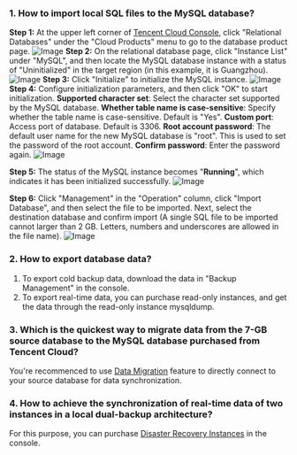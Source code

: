 ### 1. How to import local SQL files to the MySQL database?

**Step 1:** At the upper left corner of [Tencent Cloud Console](https://console.cloud.tencent.com/), click "Relational Databases" under the "Cloud Products" menu to go to the database product page.
![Image](http://tss.sng.com/ticket/upload/downloadFile?filename=5982c66ca5c5d.png)
**Step 2:** On the relational database page, click "Instance List" under "MySQL", and then locate the MySQL database instance with a status of "Uninitialized" in the target region (in this example, it is Guangzhou). 
![Image](http://tss.sng.com/ticket/upload/downloadFile?filename=5982c6b80c190.png)
**Step 3:** Click "Initialize" to initialize the MySQL instance.
![Image](http://tss.sng.com/ticket/upload/downloadFile?filename=5982c6cc0cf33.png)
**Step 4:** Configure initialization parameters, and then click "OK" to start initialization.
**Supported character set**: Select the character set supported by the MySQL database.
**Whether table name is case-sensitive**: Specify whether the table name is case-sensitive. Default is "Yes".
**Custom port**: Access port of database. Default is 3306.
**Root account password**: The default user name for the new MySQL database is "root". This is used to set the password of the root account.
**Confirm password**: Enter the password again.
![Image](http://tss.sng.com/ticket/upload/downloadFile?filename=5982c70136d95.png)

**Step 5:** The status of the MySQL instance becomes "**Running**", which indicates it has been initialized successfully.
![Image](http://tss.sng.com/ticket/upload/downloadFile?filename=5982c71f8a223.png)

**Step 6:** Click "Management" in the "Operation" column, click "Import Database", and then select the file to be imported. Next, select the destination database and confirm import (A single SQL file to be imported cannot larger than 2 GB. Letters, numbers and underscores are allowed in the file name).
![Image](http://tss.sng.com/ticket/upload/downloadFile?filename=5982d52b2cb47.png)

### 2. How to export database data?
1. To export cold backup data, download the data in "Backup Management" in the console.
2. To export real-time data, you can purchase read-only instances, and get the data through the read-only instance mysqldump.

### 3. Which is the quickest way to migrate data from the 7-GB source database to the MySQL database purchased from Tencent Cloud?
You're recommenced to use [Data Migration](https://cloud.tencent.com/document/product/571/8710) feature to directly connect to your source database for data synchronization.

### 4. How to achieve the synchronization of real-time data of two instances in a local dual-backup architecture?
For this purpose, you can purchase [Disaster Recovery Instances](https://cloud.tencent.com/document/product/236/7272) in the console.


